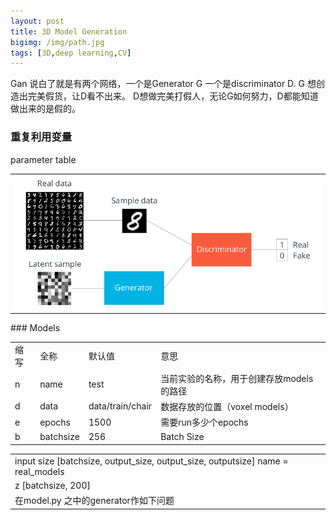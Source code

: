 ```yaml
---
layout: post
title: 3D Model Generation
bigimg: /img/path.jpg
tags: [3D,deep learning,CV]
---
```



Gan 说白了就是有两个网络，一个是Generator G 一个是discriminator D. G 想创造出完美假货，让D看不出来。 D想做完美打假人，无论G如何努力，D都能知道
做出来的是假的。
<div>
<table width="100%">
<tr>
<td><img src="/img/gan11.png" alt="None" ></td>
</tr>
</div>  

  
### 重复利用变量
parameter table
<table width="100%">
<tr>
<td >缩写</td>
<td >全称</td>
<td >默认值</td>
<td >意思</td>
</tr>

<tr>
<td >n</td>
<td >name</td>
<td >test</td>
<td >当前实验的名称，用于创建存放models的路径</td>
</tr>

<tr>
<td >d</td>
<td >data</td>
<td >data/train/chair</td>
<td >数据存放的位置（voxel models）</td>
</tr>

<tr>
<td >e</td>
<td >epochs</td>
<td >1500</td>
<td >需要run多少个epochs</td>
</tr>
<tr>
<td >b</td>
<td >batchsize</td>
<td >256</td>
<td >Batch Size</td>
</tr>
### Models

<table width="100%">
<tr>
<td > input size [batchsize, output_size, output_size, outputsize] name = real_models</td>
</tr>
<tr>
<td >  z [batchsize, 200]</td>
</tr>

<tr>
<td >
在model.py 之中的generator作如下问题 


</td>
</tr>
